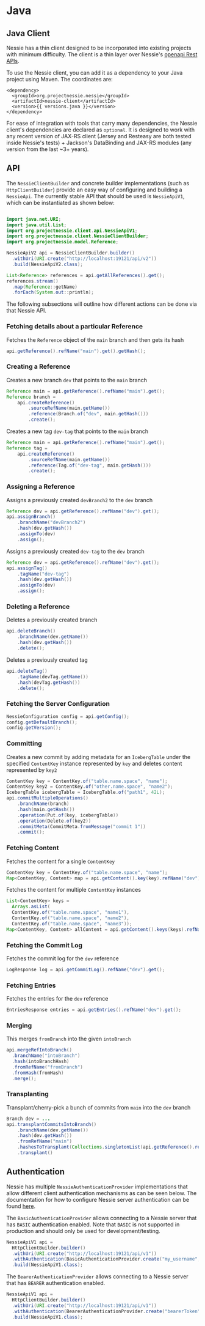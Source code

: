 # Java

## Java Client

Nessie has a thin client designed to be incorporated into existing projects with minimum 
difficulty. The client is a thin layer over Nessie's [openapi Rest APIs](rest.md).

To use the Nessie client, you can add it as a dependency to your Java project using 
Maven. The coordinates are:

```
<dependency>
  <groupId>org.projectnessie.nessie</groupId>
  <artifactId>nessie-client</artifactId>
  <version>{{ versions.java }}</version>
</dependency> 
```

For ease of integration with tools that carry many dependencies, the Nessie client's 
dependencies are declared as `optional`. It is designed to work with 
any recent version of JAX-RS client (Jersey and Resteasy are both tested inside Nessie's 
tests) + Jackson's DataBinding and JAX-RS modules (any version from the last ~3+ years).


## API

The `NessieClientBuilder` and concrete builder implementations (such as `HttpClientBuilder`) provide an easy way of configuring and building a `NessieApi`. The currently stable API that should be used
is `NessieApiV1`, which can be instantiated as shown below:


```java

import java.net.URI;
import java.util.List;
import org.projectnessie.client.api.NessieApiV1;
import org.projectnessie.client.NessieClientBuilder;
import org.projectnessie.model.Reference;

NessieApiV2 api = NessieClientBuilder.builder()
  .withUri(URI.create("http://localhost:19121/api/v2"))
  .build(NessieApiV2.class);

List<Reference> references = api.getAllReferences().get();
references.stream()
  .map(Reference::getName)
  .forEach(System.out::println);
```

The following subsections will outline how different actions can be done via that Nessie API.

### Fetching details about a particular Reference

Fetches the `Reference` object of the `main` branch and then gets its hash
```java
api.getReference().refName("main").get().getHash();
```

### Creating a Reference

Creates a new branch `dev` that points to the `main` branch
```java
Reference main = api.getReference().refName("main").get();
Reference branch =
    api.createReference()
        .sourceRefName(main.getName())
        .reference(Branch.of("dev", main.getHash()))
        .create();
```

Creates a new tag `dev-tag` that points to the `main` branch
```java
Reference main = api.getReference().refName("main").get();
Reference tag =
    api.createReference()
        .sourceRefName(main.getName())
        .reference(Tag.of("dev-tag", main.getHash()))
        .create();
```

### Assigning a Reference

Assigns a previously created `devBranch2` to the `dev` branch
```java
Reference dev = api.getReference().refName("dev").get();
api.assignBranch()
    .branchName("devBranch2")
    .hash(dev.getHash())
    .assignTo(dev)
    .assign();
```

Assigns a previously created `dev-tag` to the `dev` branch
```java
Reference dev = api.getReference().refName("dev").get();
api.assignTag()
    .tagName("dev-tag")
    .hash(dev.getHash())
    .assignTo(dev)
    .assign();
```

### Deleting a Reference

Deletes a previously created branch
```java
api.deleteBranch()
    .branchName(dev.getName())
    .hash(dev.getHash())
    .delete();
```

Deletes a previously created tag
```java
api.deleteTag()
    .tagName(devTag.getName())
    .hash(devTag.getHash())
    .delete();
```


### Fetching the Server Configuration

```java
NessieConfiguration config = api.getConfig();
config.getDefaultBranch();
config.getVersion();
```

### Committing

Creates a new commit by adding metadata for an `IcebergTable` under the specified `ContentKey` instance represented by `key` and deletes content represented by `key2`

```java
ContentKey key = ContentKey.of("table.name.space", "name");
ContentKey key2 = ContentKey.of("other.name.space", "name2");
IcebergTable icebergTable = IcebergTable.of("path1", 42L);
api.commitMultipleOperations()
    .branchName(branch)
    .hash(main.getHash())
    .operation(Put.of(key, icebergTable))
    .operation(Delete.of(key2))
    .commitMeta(CommitMeta.fromMessage("commit 1"))
    .commit();
```

### Fetching Content

Fetches the content for a single `ContentKey`
```java
ContentKey key = ContentKey.of("table.name.space", "name");
Map<ContentKey, Content> map = api.getContent().key(key).refName("dev").get();
```

Fetches the content for multiple `ContentKey` instances
```java
List<ContentKey> keys =
  Arrays.asList(
  ContentKey.of("table.name.space", "name1"),
  ContentKey.of("table.name.space", "name2"),
  ContentKey.of("table.name.space", "name3"));
Map<ContentKey, Content> allContent = api.getContent().keys(keys).refName("dev").get();
```


### Fetching the Commit Log

Fetches the commit log for the `dev` reference
```java
LogResponse log = api.getCommitLog().refName("dev").get();
```

### Fetching Entries

Fetches the entries for the `dev` reference
```java
EntriesResponse entries = api.getEntries().refName("dev").get();
```

### Merging

This merges `fromBranch` into the given `intoBranch`
```java
api.mergeRefIntoBranch()
  .branchName("intoBranch")
  .hash(intoBranchHash)
  .fromRefName("fromBranch")
  .fromHash(fromHash)
  .merge();
```

### Transplanting

Transplant/cherry-pick a bunch of commits from `main` into the `dev` branch
```java
Branch dev = ...
api.transplantCommitsIntoBranch()
    .branchName(dev.getName())
    .hash(dev.getHash())
    .fromRefName("main")
    .hashesToTransplant(Collections.singletonList(api.getReference().refName("main").get().getHash()))
    .transplant()
```


## Authentication

Nessie has multiple `NessieAuthenticationProvider` implementations that allow different client authentication mechanisms as can be seen below.
The documentation for how to configure Nessie server authentication can be found [here](../try/authentication.md).

The `BasicAuthenticationProvider` allows connecting to a Nessie server that has `BASIC` authentication enabled.
Note that `BASIC` is not supported in production and should only be used for development/testing.
```java
NessieApiV1 api =
  HttpClientBuilder.builder()
  .withUri(URI.create("http://localhost:19121/api/v1"))
  .withAuthentication(BasicAuthenticationProvider.create("my_username", "very_secret"))
  .build(NessieApiV1.class);
```

The `BearerAuthenticationProvider` allows connecting to a Nessie server that has `BEARER` authentication enabled.
```java
NessieApiV1 api =
  HttpClientBuilder.builder()
  .withUri(URI.create("http://localhost:19121/api/v1"))
  .withAuthentication(BearerAuthenticationProvider.create("bearerToken"))
  .build(NessieApiV1.class);
```
